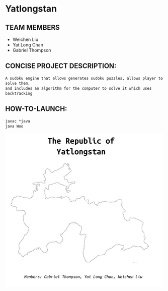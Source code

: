 # Yatlongstan
## TEAM MEMBERS
* Weichen Liu
* Yat Long Chan
* Gabriel Thompson

## CONCISE PROJECT DESCRIPTION:
 ```
 A sudoku engine that allows generates sudoku puzzles, allows player to solve them, 
 and includes an algorithm for the computer to solve it which uses backtracking
 ```

## HOW-TO-LAUNCH:
```
javac *java
java Woo
```
<p align="center">
 <img src="/flag.jpg"/>
</p>
